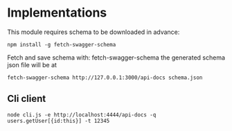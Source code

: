 # Implementations

This module requires schema to be downloaded in advance:

`npm install -g fetch-swagger-schema`

Fetch and save schema with: fetch-swagger-schema <url to a swagger api docs> <destination>
the generated schema json file will be at <destination>

`fetch-swagger-schema http://127.0.0.1:3000/api-docs schema.json`

## Cli client

```
node cli.js -e http://localhost:4444/api-docs -q users.getUser[{id:this}] -t 12345
```